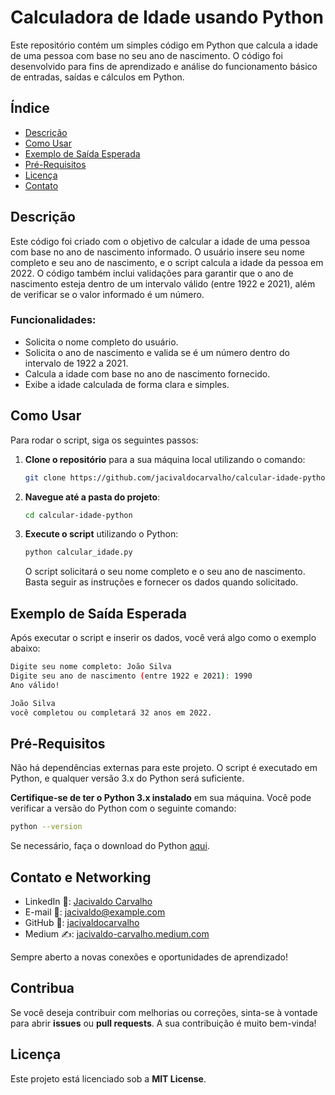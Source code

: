 # Calculadora de Idade usando Python

Este repositório contém um simples código em Python que calcula a idade de uma pessoa com base no seu ano de nascimento. O código foi desenvolvido para fins de aprendizado e análise do funcionamento básico de entradas, saídas e cálculos em Python.

## Índice

- [Descrição](#descrição)
- [Como Usar](#como-usar)
- [Exemplo de Saída Esperada](#exemplo-de-saída-esperada)
- [Pré-Requisitos](#pré-requisitos)
- [Licença](#licença)
- [Contato](#contato)

## Descrição

Este código foi criado com o objetivo de calcular a idade de uma pessoa com base no ano de nascimento informado. O usuário insere seu nome completo e seu ano de nascimento, e o script calcula a idade da pessoa em 2022. O código também inclui validações para garantir que o ano de nascimento esteja dentro de um intervalo válido (entre 1922 e 2021), além de verificar se o valor informado é um número.

### Funcionalidades:
- Solicita o nome completo do usuário.
- Solicita o ano de nascimento e valida se é um número dentro do intervalo de 1922 a 2021.
- Calcula a idade com base no ano de nascimento fornecido.
- Exibe a idade calculada de forma clara e simples.

## Como Usar

Para rodar o script, siga os seguintes passos:

1. **Clone o repositório** para a sua máquina local utilizando o comando:
   ```bash
   git clone https://github.com/jacivaldocarvalho/calcular-idade-python.git
   ```

2. **Navegue até a pasta do projeto**:
   ```bash
   cd calcular-idade-python
   ```

3. **Execute o script** utilizando o Python:
   ```bash
   python calcular_idade.py
   ```

   O script solicitará o seu nome completo e o seu ano de nascimento. Basta seguir as instruções e fornecer os dados quando solicitado.

## Exemplo de Saída Esperada

Após executar o script e inserir os dados, você verá algo como o exemplo abaixo:

```bash
Digite seu nome completo: João Silva
Digite seu ano de nascimento (entre 1922 e 2021): 1990
Ano válido!

João Silva
você completou ou completará 32 anos em 2022.
```

## Pré-Requisitos

Não há dependências externas para este projeto. O script é executado em Python, e qualquer versão 3.x do Python será suficiente.

**Certifique-se de ter o Python 3.x instalado** em sua máquina. Você pode verificar a versão do Python com o seguinte comando:

```bash
python --version
```

Se necessário, faça o download do Python [aqui](https://www.python.org/downloads/).


## Contato e Networking

- LinkedIn 👔: [Jacivaldo Carvalho](https://www.linkedin.com/in/jacivaldo-carvalho)
- E-mail 📧: [jacivaldo@example.com](mailto:jacivaldo@example.com)
- GitHub 🐙: [jacivaldocarvalho](https://github.com/jacivaldocarvalho)
- Medium ✍️: [jacivaldo-carvalho.medium.com](https://jacivaldo-carvalho.medium.com)

Sempre aberto a novas conexões e oportunidades de aprendizado!

## Contribua

Se você deseja contribuir com melhorias ou correções, sinta-se à vontade para abrir **issues** ou **pull requests**. A sua contribuição é muito bem-vinda! 


## Licença

Este projeto está licenciado sob a **MIT License**.

